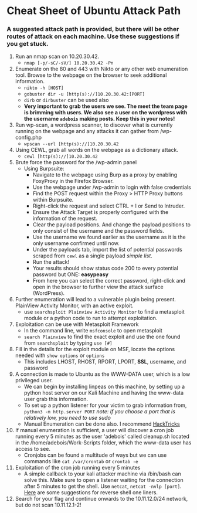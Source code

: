 # Cheat Sheet of Ubuntu Attack Path
### A suggested attack path is provided, but there will be other routes of attack on each machine. Use these suggestions if you get stuck. 
1. Run an nmap scan on 10.20.30.42. 
    - `nmap [-p/-sC/-sV/] 10.20.30.42 -Pn`
2. Enumerate on the 80 and 443 with Nikto or any other web enumeration tool. Browse to the webpage on the browser to seek additional information. 
    - `nikto -h [HOST]` 
    - `gobuster dir -u [http(s)://]10.20.30.42:[PORT]`
    - `dirb` or `dirbuster` can be used also 
    - **Very important to grab the users we see. The meet the team page is brimming with users. We also see a user on the wordpress with the username `adebois` making posts. Keep this in your notes!**
3. Run wp-scan, a wordpress scanner, to discover what is currently running on the webpage and any attacks it can gather from /wp-config.php
    - `wpscan --url [http(s)://]10.20.30.42`
4. Using CEWL, grab all words on the webpage as a dictionary attack. 
    - `cewl [http(s)://]10.20.30.42`
5. Brute force the password for the /wp-admin panel
    - Using Burpsuite:
        - Navigate to the webpage using Burp as a proxy by enabling FoxyProxy in the Firefox Browser. 
        - Use the webpage under /wp-admin to login with false credentials
        - Find the POST request within the Proxy > HTTP Proxy buttons within Burpsuite.
        - Right-click the request and select CTRL + I or Send to Intruder. 
        - Ensure the Attack Target is properly configured with the information of the request. 
        - Clear the payload positions. And change the payload positions to only consist of the username and the password fields. 
        -  Use the username we found earlier as the username as it is the only username confirmed until now. 
        - Under the payloads tab, import the list of potential passwords scraped from `cewl` as a single payload *simple list*.
        - Run the attack! 
        - Your results should show status code 200 to every potential password but ONE: **easypeasy**
        - From here you can select the correct password, right-click and open in the browser to further view the attack surface (WordPress). 
6. Further enumeration will lead to a vulnerable plugin being present. PlainView Activity Monitor, with an active exploit.
    - use `searchsploit Plainview Activity Monitor` to find a metasploit module or a python code to run to attempt exploitation. 
7. Exploitation can be use with Metasploit Framework
    - In the command line, write `msfconsole` to open metasploit
    - `search Plainview` to find the exact exploit and use the one found from `searchsploit` by typing `use [#]` 
8. Fill in the details for the exploit module on MSF, locate the options needed with `show options` or `options`
    - This includes LHOST, RHOST, RPORT, LPORT, **SSL**, username, and password
9. A connection is made to Ubuntu as the WWW-DATA user, which is a low privileged user.
    - We can begin by installing linpeas on this machine, by setting up a python host server on our Kali Machine and having the www-data user grab this information. 
    - To set up a python listener for your victim to grab information from, `python3 -m http.server PORT` *note: if you choose a port that is relatively low, you need to use sudo*
    - Manual Enumeration can be done also. I recommend [HackTricks](https://book.hacktricks.xyz/linux-unix/privilege-escalation) 
12. If manual enumeration is sufficient, a user will discover a cron job running every 5 minutes as the user 'adebois' called cleanup.sh located in the /home/adebois/Work-Scripts folder, which the www-data user has access to see. 
    - Cronjobs can be found a multitude of ways but we can use commands like `cat /var/crontab` or `crontab -e`
12. Exploitation of the cron job running every 5 minutes
    - A simple callback to your kali attacker machine via /bin/bash can solve this. Make sure to open a listener waiting for the connection after 5 minutes to get the shell. Use `netcat`, `netcat -nvlp [port]`. [Here](https://pentestmonkey.net/cheat-sheet/shells/reverse-shell-cheat-sheet) are some suggestions for reverse shell one liners. 
13. Search for your flag and continue onwards to the 10.11.12.0/24 network, but do not scan 10.11.12.1-2!
